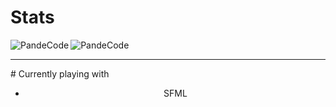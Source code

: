 # Stats
<p style="display:block"><img align="left" src="https://github-readme-stats.vercel.app/api/top-langs?username=PandeCode&show_icons=true&locale=en&theme=dracula" alt="PandeCode" /></p>
<p style="display:block"><img align="center" src="https://github-readme-stats.vercel.app/api?username=PandeCode&show_icons=true&locale=en&count_private=true&theme=dracula" alt="PandeCode"></p>
<hr/>
# Currently playing with
<ul align="center">
 <li>SFML</li>
</ul>
